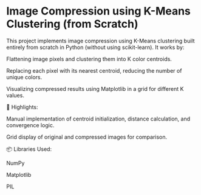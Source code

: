 # Image Compression using K-Means Clustering (from Scratch)
This project implements image compression using K-Means clustering built entirely from scratch in Python (without using scikit-learn). It works by:

Flattening image pixels and clustering them into K color centroids.

Replacing each pixel with its nearest centroid, reducing the number of unique colors.

Visualizing compressed results using Matplotlib in a grid for different K values.

🔧 Highlights:

Manual implementation of centroid initialization, distance calculation, and convergence logic.

Grid display of original and compressed images for comparison.

📦 Libraries Used:

NumPy

Matplotlib

PIL
